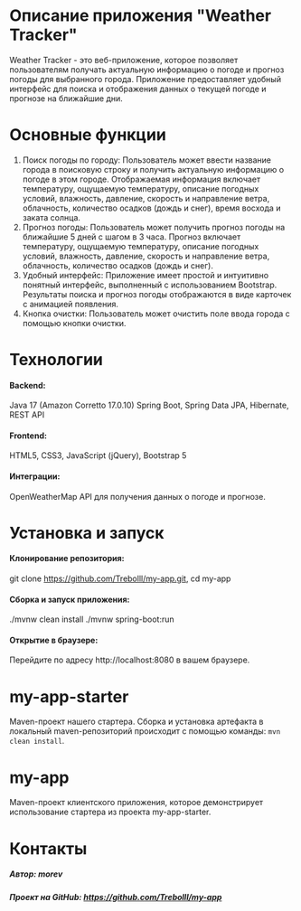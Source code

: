# Описание приложения "Weather Tracker"
Weather Tracker - это веб-приложение,
которое позволяет пользователям получать актуальную информацию о погоде и прогноз погоды для выбранного города.
Приложение предоставляет удобный интерфейс для поиска и отображения данных о текущей погоде и прогнозе на ближайшие дни.
# Основные функции
1. Поиск погоды по городу:
Пользователь может ввести название города в поисковую строку и получить актуальную информацию о погоде в этом городе.
Отображаемая информация включает температуру, ощущаемую температуру, описание погодных условий, влажность, давление, скорость и направление ветра, облачность, количество осадков (дождь и снег), время восхода и заката солнца.
2. Прогноз погоды:
Пользователь может получить прогноз погоды на ближайшие 5 дней с шагом в 3 часа.
Прогноз включает температуру, ощущаемую температуру, описание погодных условий, влажность, давление, скорость и направление ветра, облачность, количество осадков (дождь и снег).
3. Удобный интерфейс:
Приложение имеет простой и интуитивно понятный интерфейс, выполненный с использованием Bootstrap.
Результаты поиска и прогноз погоды отображаются в виде карточек с анимацией появления.
4. Кнопка очистки:
Пользователь может очистить поле ввода города с помощью кнопки очистки.
# Технологии
#### Backend:
Java 17 (Amazon Corretto 17.0.10)
Spring Boot,
Spring Data JPA,
Hibernate,
REST API
#### Frontend:
HTML5,
CSS3,
JavaScript (jQuery),
Bootstrap 5
#### Интеграции:
OpenWeatherMap API для получения данных о погоде и прогнозе.

# Установка и запуск
#### Клонирование репозитория:
git clone https://github.com/Trebolll/my-app.git,
cd my-app
####  Сборка и запуск приложения:
./mvnw clean install
./mvnw spring-boot:run
####  Открытие в браузере:
Перейдите по адресу http://localhost:8080 в вашем браузере.

# my-app-starter
Maven-проект нашего стартера. Сборка и установка артефакта в локальный maven-репозиторий происходит с помощью команды:
`mvn clean install`.

# my-app
Maven-проект клиентского приложения, которое демонстрирует использование стартера из проекта my-app-starter.
# Контакты
##### Автор: morev
##### Проект на GitHub: https://github.com/Trebolll/my-app
